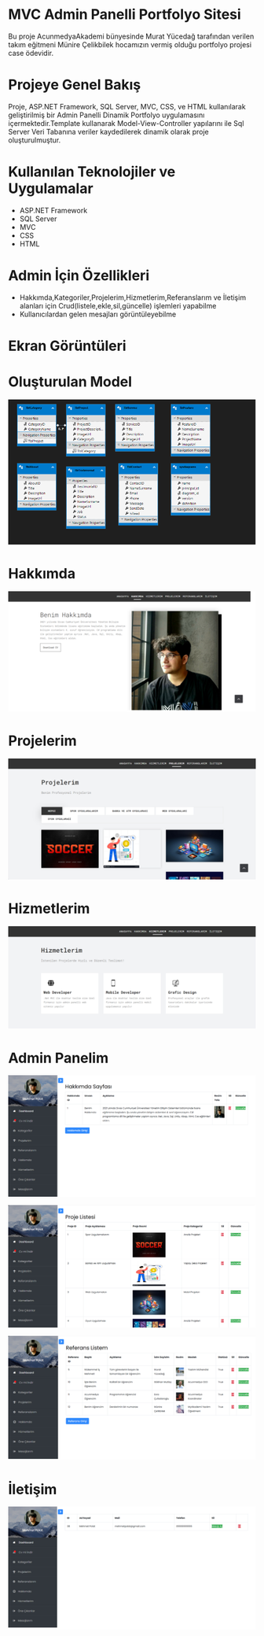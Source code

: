# MVC Admin Panelli Portfolyo Sitesi

Bu proje AcunmedyaAkademi bünyesinde Murat Yücedağ tarafından verilen takım eğitmeni Münire Çelikbilek hocamızın vermiş olduğu portfolyo projesi case ödevidir.
# Projeye Genel Bakış
Proje, ASP.NET Framework, SQL Server, MVC, CSS, ve HTML kullanılarak geliştirilmiş bir Admin Panelli Dinamik Portfolyo uygulamasını içermektedir.Template kullanarak Model-View-Controller yapılarını ile Sql Server Veri Tabanına veriler kaydedilerek dinamik olarak proje oluşturulmuştur.
# Kullanılan Teknolojiler ve Uygulamalar
- ASP.NET Framework
- SQL Server
- MVC
- CSS
- HTML
# Admin İçin Özellikleri
- Hakkımda,Kategoriler,Projelerim,Hizmetlerim,Referanslarım ve İletişim alanları için Crud(listele,ekle,sil,güncelle) işlemleri yapabilme
- Kullanıcılardan gelen mesajları görüntüleyebilme
# Ekran Görüntüleri
# Oluşturulan Model
![model](https://github.com/mehwetpolat/MyPortfolio_AcunmedyaAkademi/blob/master/AcunMedyaAkademiPortfolyo/Photos/model.png)
# Hakkımda
![1](https://github.com/mehwetpolat/MyPortfolio_AcunmedyaAkademi/blob/master/AcunMedyaAkademiPortfolyo/Photos/aboutmy.png)
# Projelerim 
![projelerim](https://github.com/mehwetpolat/MyPortfolio_AcunmedyaAkademi/blob/master/AcunMedyaAkademiPortfolyo/Photos/projects.png)
# Hizmetlerim 
![services](https://github.com/mehwetpolat/MyPortfolio_AcunmedyaAkademi/blob/master/AcunMedyaAkademiPortfolyo/Photos/services.png)
# Admin Panelim
![about](https://github.com/mehwetpolat/MyPortfolio_AcunmedyaAkademi/blob/master/AcunMedyaAkademiPortfolyo/Photos/aboutadmin.png)

![project](https://github.com/mehwetpolat/MyPortfolio_AcunmedyaAkademi/blob/master/AcunMedyaAkademiPortfolyo/Photos/projectsadmin.png)

![testimonails](https://github.com/mehwetpolat/MyPortfolio_AcunmedyaAkademi/blob/master/AcunMedyaAkademiPortfolyo/Photos/testimonialadmin.png)
# İletişim
![contact](https://github.com/mehwetpolat/MyPortfolio_AcunmedyaAkademi/blob/master/AcunMedyaAkademiPortfolyo/Photos/contactadmin.png)

